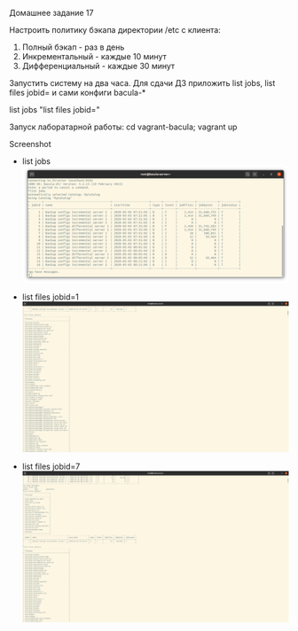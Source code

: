 Домашнее задание 17

Настроить политику бэкапа директории /etc с клиента:
1) Полный бэкап - раз в день
2) Инкрементальный - каждые 10 минут
3) Дифференциальный - каждые 30 минут

Запустить систему на два часа. Для сдачи ДЗ приложить list jobs, list files jobid=<id>
и сами конфиги bacula-*


list jobs
"list files jobid=<id>"


Запуск лаборатарной работы: 
cd vagrant-bacula; vagrant up

Screenshot
* list jobs
![list jobs](screen/list_jobs.png)

* list files jobid=1
![list files jobid](screen/list_files_jobid=1.png)

* list files jobid=7
![list files jobid](screen/list_files_jobid=7.png)